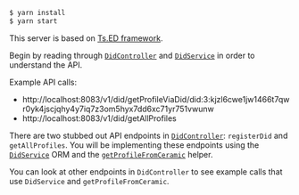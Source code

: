 ```bash
$ yarn install
$ yarn start
```

This server is based on [Ts.ED framework](https://tsed.io).

Begin by reading through [`DidController`](src/controllers/DidController.ts) and [`DidService`](src/services/DidService.ts) in order to understand the API.

Example API calls:

- http://localhost:8083/v1/did/getProfileViaDid/did:3:kjzl6cwe1jw1466t7qwr0yk4jscjqhy4y7iq7z3om5hyx7dd6xc71yr751vwunw
- http://localhost:8083/v1/did/getAllProfiles

There are two stubbed out API endpoints in [`DidController`](src/controllers/DidController.ts): `registerDid` and `getAllProfiles`. You will be implementing these endpoints using the [`DidService`](src/services/DidService.ts) ORM and the [`getProfileFromCeramic`](src/common/ceramic-util.ts) helper.

You can look at other endpoints in `DidController` to see example calls that use `DidService` and `getProfileFromCeramic`.
